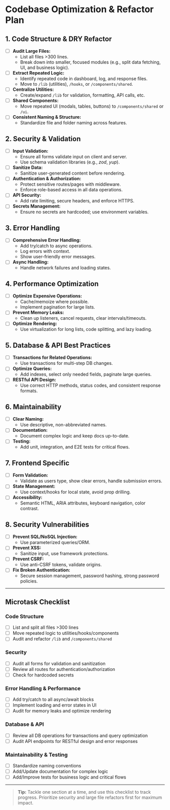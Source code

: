# Codebase Optimization & Refactor Plan

## 1. Code Structure & DRY Refactor

- [ ] **Audit Large Files:**  
  - List all files >300 lines.  
  - Break down into smaller, focused modules (e.g., split data fetching, UI, and business logic).
- [ ] **Extract Repeated Logic:**  
  - Identify repeated code in dashboard, log, and response files.  
  - Move to `/lib` (utilities), `/hooks`, or `/components/shared`.
- [ ] **Centralize Utilities:**  
  - Create/expand `/lib` for validation, formatting, API calls, etc.
- [ ] **Shared Components:**  
  - Move repeated UI (modals, tables, buttons) to `/components/shared` or `/ui`.
- [ ] **Consistent Naming & Structure:**  
  - Standardize file and folder naming across features.

## 2. Security & Validation

- [ ] **Input Validation:**  
  - Ensure all forms validate input on client and server.
  - Use schema validation libraries (e.g., *zod*, *yup*).
- [ ] **Sanitize Data:**  
  - Sanitize user-generated content before rendering.
- [ ] **Authentication & Authorization:**  
  - Protect sensitive routes/pages with middleware.
  - Enforce role-based access in all data operations.
- [ ] **API Security:**  
  - Add rate limiting, secure headers, and enforce HTTPS.
- [ ] **Secrets Management:**  
  - Ensure no secrets are hardcoded; use environment variables.

## 3. Error Handling

- [ ] **Comprehensive Error Handling:**  
  - Add try/catch to async operations.
  - Log errors with context.
  - Show user-friendly error messages.
- [ ] **Async Handling:**  
  - Handle network failures and loading states.

## 4. Performance Optimization

- [ ] **Optimize Expensive Operations:**  
  - Cache/memoize where possible.
  - Implement pagination for large lists.
- [ ] **Prevent Memory Leaks:**  
  - Clean up listeners, cancel requests, clear intervals/timeouts.
- [ ] **Optimize Rendering:**  
  - Use virtualization for long lists, code splitting, and lazy loading.

## 5. Database & API Best Practices

- [ ] **Transactions for Related Operations:**  
  - Use transactions for multi-step DB changes.
- [ ] **Optimize Queries:**  
  - Add indexes, select only needed fields, paginate large queries.
- [ ] **RESTful API Design:**  
  - Use correct HTTP methods, status codes, and consistent response formats.

## 6. Maintainability

- [ ] **Clear Naming:**  
  - Use descriptive, non-abbreviated names.
- [ ] **Documentation:**  
  - Document complex logic and keep docs up-to-date.
- [ ] **Testing:**  
  - Add unit, integration, and E2E tests for critical flows.

## 7. Frontend Specific

- [ ] **Form Validation:**  
  - Validate as users type, show clear errors, handle submission errors.
- [ ] **State Management:**  
  - Use context/hooks for local state, avoid prop drilling.
- [ ] **Accessibility:**  
  - Semantic HTML, ARIA attributes, keyboard navigation, color contrast.

## 8. Security Vulnerabilities

- [ ] **Prevent SQL/NoSQL Injection:**  
  - Use parameterized queries/ORM.
- [ ] **Prevent XSS:**  
  - Sanitize input, use framework protections.
- [ ] **Prevent CSRF:**  
  - Use anti-CSRF tokens, validate origins.
- [ ] **Fix Broken Authentication:**  
  - Secure session management, password hashing, strong password policies.

---

## Microtask Checklist

### Code Structure
- [ ] List and split all files >300 lines
- [ ] Move repeated logic to utilities/hooks/components
- [ ] Audit and refactor `/lib` and `/components/shared`

### Security
- [ ] Audit all forms for validation and sanitization
- [ ] Review all routes for authentication/authorization
- [ ] Check for hardcoded secrets

### Error Handling & Performance
- [ ] Add try/catch to all async/await blocks
- [ ] Implement loading and error states in UI
- [ ] Audit for memory leaks and optimize rendering

### Database & API
- [ ] Review all DB operations for transactions and query optimization
- [ ] Audit API endpoints for RESTful design and error responses

### Maintainability & Testing
- [ ] Standardize naming conventions
- [ ] Add/Update documentation for complex logic
- [ ] Add/Improve tests for business logic and critical flows

---

> **Tip:** Tackle one section at a time, and use this checklist to track progress. Prioritize security and large file refactors first for maximum impact. 
